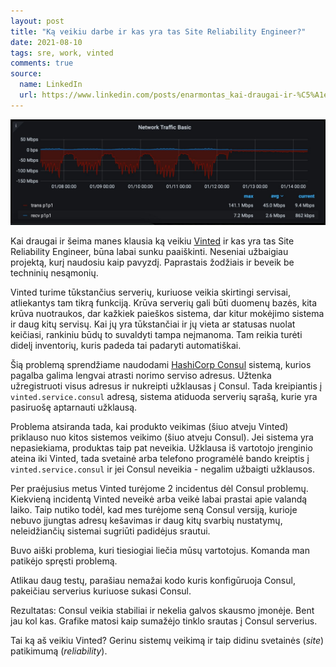 ```yaml
---
layout: post
title: "Ką veikiu darbe ir kas yra tas Site Reliability Engineer?"
date: 2021-08-10
tags: sre, work, vinted
comments: true
source: 
  name: LinkedIn
  url: https://www.linkedin.com/posts/enarmontas_kai-draugai-ir-%C5%A1eima-manes-klausia-k%C4%85-veikiu-activity-6830832436704800768-ML_I
---
```


![Tinklo srautas į Consul serverius](/images/2021/consul-traffic.jpg)

Kai draugai ir šeima manes klausia ką veikiu [Vinted](https://www.vinted.com) ir kas yra tas Site Reliability Engineer, būna labai sunku paaiškinti.
Neseniai užbaigiau projektą, kurį naudosiu kaip pavyzdį. Paprastais žodžiais ir beveik be techninių nesąmonių.

Vinted turime tūkstančius serverių, kuriuose veikia skirtingi servisai, atliekantys tam tikrą funkciją.
Krūva serverių gali būti duomenų bazės, kita krūva nuotraukos, dar kažkiek paieškos sistema, dar kitur mokėjimo sistema ir daug kitų servisų.
Kai jų yra tūkstančiai ir jų vieta ar statusas nuolat keičiasi, rankiniu būdų to suvaldyti tampa neįmanoma.
Tam reikia turėti didelį inventorių, kuris padeda tai padaryti automatiškai.

Šią problemą sprendžiame naudodami [HashiCorp Consul](https://www.consul.io/) sistemą, kurios pagalba galima lengvai atrasti norimo serviso adresus.
Užtenka užregistruoti visus adresus ir nukreipti užklausas į Consul. Tada kreipiantis į `vinted.service.consul` adresą, sistema atiduoda serverių sąrašą, kurie yra pasiruošę aptarnauti užklausą.

Problema atsiranda tada, kai produkto veikimas (šiuo atveju Vinted) priklauso nuo kitos sistemos veikimo (šiuo atveju Consul).
Jei sistema yra nepasiekiama, produktas taip pat neveikia.
Užklausa iš vartotojo įrenginio ateina iki Vinted, tada svetainė arba telefono programėlė bando kreiptis į `vinted.service.consul` ir jei Consul neveikia - negalim užbaigti užklausos.

Per praėjusius metus Vinted turėjome 2 incidentus dėl Consul problemų. Kiekvieną incidentą Vinted neveikė arba veikė labai prastai apie valandą laiko.
Taip nutiko todėl, kad mes turėjome seną Consul versiją, kurioje nebuvo įjungtas adresų kešavimas ir daug kitų svarbių nustatymų, neleidžiančių sistemai sugriūti padidėjus srautui.

Buvo aiški problema, kuri tiesiogiai liečia mūsų vartotojus. Komanda man patikėjo spręsti problemą.

Atlikau daug testų, parašiau nemažai kodo kuris konfigūruoja Consul, pakeičiau serverius kuriuose sukasi Consul.

Rezultatas: Consul veikia stabiliai ir nekelia galvos skausmo įmonėje. Bent jau kol kas. Grafike matosi kaip sumažėjo tinklo srautas į Consul serverius.

Tai ką aš veikiu Vinted? Gerinu sistemų veikimą ir taip didinu svetainės (*site*) patikimumą (*reliability*).
